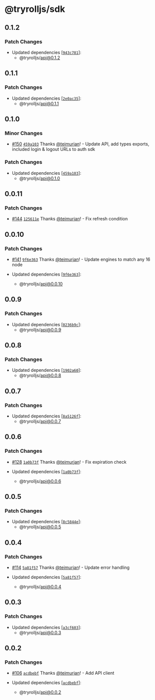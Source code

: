 # @tryrolljs/sdk

## 0.1.2

### Patch Changes

- Updated dependencies [[`943c781`](https://github.com/TuringAdvisoryGroup/tryrolljs/commit/943c781028b95ac7b5da3e54fdae365eb252e566)]:
  - @tryrolljs/api@0.1.2

## 0.1.1

### Patch Changes

- Updated dependencies [[`2e0ac35`](https://github.com/TuringAdvisoryGroup/tryrolljs/commit/2e0ac356eaacf347dab4cfa8893f60c64986c6a9)]:
  - @tryrolljs/api@0.1.1

## 0.1.0

### Minor Changes

- [#150](https://github.com/TuringAdvisoryGroup/tryrolljs/pull/150) [`459a103`](https://github.com/TuringAdvisoryGroup/tryrolljs/commit/459a1031a9794f9300ea5ddd2113a26d68494fcb) Thanks [@teimurjan](https://github.com/teimurjan)! - Update API, add types exports, included login & logout URLs to auth sdk

### Patch Changes

- Updated dependencies [[`459a103`](https://github.com/TuringAdvisoryGroup/tryrolljs/commit/459a1031a9794f9300ea5ddd2113a26d68494fcb)]:
  - @tryrolljs/api@0.1.0

## 0.0.11

### Patch Changes

- [#144](https://github.com/TuringAdvisoryGroup/tryrolljs/pull/144) [`125611e`](https://github.com/TuringAdvisoryGroup/tryrolljs/commit/125611ef197e3f2368b90885d362da3c5fc8f5f9) Thanks [@teimurjan](https://github.com/teimurjan)! - Fix refresh condition

## 0.0.10

### Patch Changes

- [#141](https://github.com/TuringAdvisoryGroup/tryrolljs/pull/141) [`9f6e363`](https://github.com/TuringAdvisoryGroup/tryrolljs/commit/9f6e3637330ac931b08fa1d21ab9d05cb18a6893) Thanks [@teimurjan](https://github.com/teimurjan)! - Update engines to match any 16 node

- Updated dependencies [[`9f6e363`](https://github.com/TuringAdvisoryGroup/tryrolljs/commit/9f6e3637330ac931b08fa1d21ab9d05cb18a6893)]:
  - @tryrolljs/api@0.0.10

## 0.0.9

### Patch Changes

- Updated dependencies [[`0236b9c`](https://github.com/TuringAdvisoryGroup/tryrolljs/commit/0236b9c45160cdebfcbf8151279e6416b398f8d0)]:
  - @tryrolljs/api@0.0.9

## 0.0.8

### Patch Changes

- Updated dependencies [[`1902a60`](https://github.com/TuringAdvisoryGroup/tryrolljs/commit/1902a605bc5337ac1a572aa658a86649c2ca963b)]:
  - @tryrolljs/api@0.0.8

## 0.0.7

### Patch Changes

- Updated dependencies [[`8a5126f`](https://github.com/TuringAdvisoryGroup/tryrolljs/commit/8a5126fef714d7bdbc458662689dc31fa46a8cfb)]:
  - @tryrolljs/api@0.0.7

## 0.0.6

### Patch Changes

- [#128](https://github.com/TuringAdvisoryGroup/tryrolljs/pull/128) [`1a0b73f`](https://github.com/TuringAdvisoryGroup/tryrolljs/commit/1a0b73f4f02adb19688580f9d0633b3023ed5d2c) Thanks [@teimurjan](https://github.com/teimurjan)! - Fix expiration check

- Updated dependencies [[`1a0b73f`](https://github.com/TuringAdvisoryGroup/tryrolljs/commit/1a0b73f4f02adb19688580f9d0633b3023ed5d2c)]:
  - @tryrolljs/api@0.0.6

## 0.0.5

### Patch Changes

- Updated dependencies [[`8c5844e`](https://github.com/TuringAdvisoryGroup/tryrolljs/commit/8c5844ee42c97a5243e67952b7a3fe743ba11570)]:
  - @tryrolljs/api@0.0.5

## 0.0.4

### Patch Changes

- [#114](https://github.com/TuringAdvisoryGroup/tryrolljs/pull/114) [`5a81f57`](https://github.com/TuringAdvisoryGroup/tryrolljs/commit/5a81f5731e59ef8fe69a141e080f4a7f9717d9f4) Thanks [@teimurjan](https://github.com/teimurjan)! - Update error handling

- Updated dependencies [[`5a81f57`](https://github.com/TuringAdvisoryGroup/tryrolljs/commit/5a81f5731e59ef8fe69a141e080f4a7f9717d9f4)]:
  - @tryrolljs/api@0.0.4

## 0.0.3

### Patch Changes

- Updated dependencies [[`a3cf603`](https://github.com/TuringAdvisoryGroup/tryrolljs/commit/a3cf603cb3fe83ba6b6800c99ac5186c106619b2)]:
  - @tryrolljs/api@0.0.3

## 0.0.2

### Patch Changes

- [#106](https://github.com/TuringAdvisoryGroup/tryrolljs/pull/106) [`acdbebf`](https://github.com/TuringAdvisoryGroup/tryrolljs/commit/acdbebfa9669a894a96c522fab9801aec5e167e9) Thanks [@teimurjan](https://github.com/teimurjan)! - Add API client

- Updated dependencies [[`acdbebf`](https://github.com/TuringAdvisoryGroup/tryrolljs/commit/acdbebfa9669a894a96c522fab9801aec5e167e9)]:
  - @tryrolljs/api@0.0.2
